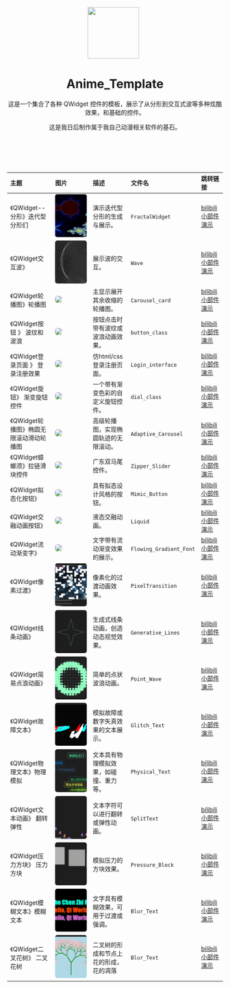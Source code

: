<div align="center">
    <img src="res/GQmst7takAMVmoS.png" alt="" width="120" height="120"/>
  <h1>Anime_Template</h1>
  <p>这是一个集合了各种 QWidget 控件的模板，展示了从分形到交互式波等多种炫酷效果，和基础的控件。</p>
  <p>这是我日后制作属于我自己动漫相关软件的基石。</p>
</div>

<br>
<br>
<br>
<br>


| 主题 | 图片 | 描述 | 文件名 | 跳转链接 |
| :----------------------- | :------------------------------------------------------------------------------------------------------------------------------------------------------------------------------------------------------------------------------------------------ | :--------------------------------------- | :--------------- | :--------------------- |
| 《QWidget--分形》迭代型分形们 | <img src="res/FractalWidget.png" style="height: 100px; object-fit: cover; border-radius: 5px;"> | 演示迭代型分形的生成与展示。 | `FractalWidget` | [bilibili小部件演示](https://www.bilibili.com/video/BV12aKtzdErC) |
| 《QWidget交互波》 | <img src="res/Wave.png" style="height: 100px; object-fit: cover; border-radius: 5px;"> | 展示波的交互。 | `Wave` | [bilibili小部件演示](https://www.bilibili.com/video/BV1kETHzNERE) |
| 《QWidget轮播图》轮播图 | <img src="res/carousel_card.png" style="height: 100px; object-fit: cover; border-radius: 5px;"> | 主显示展开其余收缩的轮播图。 | `Carousel_card` | [bilibili小部件演示](https://www.bilibili.com/video/BV1ksZdYjE3w) |
| 《QWidget按钮 》 波纹和波浪 | <img src="res/2_btn.png" style="height: 100px; object-fit: cover; border-radius: 5px;"> | 按钮点击时带有波纹或波浪动画效果。 | `button_class` | [bilibili小部件演示](https://www.bilibili.com/video/BV12fdFYZEsk) |
| 《QWidget登录页面 》 登录注册效果 | <img src="res/Responsive_form.png" style="height: 100px; object-fit: cover; border-radius: 5px;"> | 仿html/css登录注册页面。 | `Login_interface` | [bilibili小部件演示](https://www.bilibili.com/video/BV18FdjYVEBN) |
| 《QWidget旋钮》 渐变旋钮控件 | <img src="res/gradient_knob.png" style="height: 100px; object-fit: cover; border-radius: 5px;"> | 一个带有渐变色彩的自定义旋钮控件。 | `dial_class` | [bilibili小部件演示](https://www.bilibili.com/video/BV1dTdSY2Ef1) |
| 《QWidget轮播图》椭圆无限滚动滑动轮播图 | <img src="res/Adaptive_Carousel.png" style="height: 100px; object-fit: cover; border-radius: 5px;"> | 高级轮播图，实现椭圆轨迹的无限滚动。 | `Adaptive_Carousel` | [bilibili小部件演示](https://www.bilibili.com/video/BV1AXonY7EPz) |
| 《QWidget蟑螂须》拉链滑块控件 | <img src="res/蟑螂.png" style="height: 100px; object-fit: cover; border-radius: 5px;"> | 广东双马尾控件。 | `Zipper_Slider` | [bilibili小部件演示](https://www.bilibili.com/video/BV1DWLbzWEjd) |
| 《QWidget拟态化按钮》 | <img src="res/拟态化按钮.png" style="height: 100px; object-fit: cover; border-radius: 5px;"> | 具有拟态设计风格的按钮。 | `Mimic_Button` | [bilibili小部件演示](https://www.bilibili.com/video/BV1yXGrz3E6g) |
| 《QWidget交融动画按钮》 | <img src="res/液态.png" style="height: 100px; object-fit: cover; border-radius: 5px;"> | 液态交融动画。 | `Liquid` | [bilibili小部件演示](https://www.bilibili.com/video/BV1w25PzBEq3) |
| 《QWidget流动渐变字》 | <img src="res/Flowing_Gradient_Font.png" style="height: 100px; object-fit: cover; border-radius: 5px;"> | 文字带有流动渐变效果的展示。 | `Flowing_Gradient_Font` | [bilibili小部件演示](https://www.bilibili.com/video/BV1fLEgzoEdW) |
| 《QWidget像素过渡》 | <img src="res/PixelTransition.png" style="height: 100px; object-fit: cover; border-radius: 5px;"> | 像素化的过渡动画效果。 | `PixelTransition` | [bilibili小部件演示](https://www.bilibili.com/video/BV1Km7Kz4EyF) |
| 《QWidget线条动画》 | <img src="res/Generative_Lines.png" style="height: 100px; object-fit: cover; border-radius: 5px;"> | 生成式线条动画，创造动态视觉效果。 | `Generative_Lines` | [bilibili小部件演示](https://www.bilibili.com/video/BV1W27mzMEmK) |
| 《QWidget简易点浪动画》 | <img src="res/Point_Wave.png" style="height: 100px; object-fit: cover; border-radius: 5px;"> | 简单的点状波浪动画。 | `Point_Wave` | [bilibili小部件演示](https://www.bilibili.com/video/BV1vhTJzEEPT) |
| 《QWidget故障文本》 | <img src="res/Glitch_Text.png" style="height: 100px; object-fit: cover; border-radius: 5px;"> | 模拟故障或数字失真效果的文本展示。 | `Glitch_Text` | [bilibili小部件演示](https://www.bilibili.com/video/BV1nyT3zqEbW) |
| 《QWidget物理文本》物理模拟 | <img src="res/Physical_Text.png" style="height: 100px; object-fit: cover; border-radius: 5px;"> | 文本具有物理模拟效果，如碰撞、重力等。 | `Physical_Text` | [bilibili小部件演示](https://www.bilibili.com/video/BV1zRTBzyEZB) |
| 《QWidget文本动画》 翻转弹性 | <img src="res/SplitText.png" style="height: 100px; object-fit: cover; border-radius: 5px;"> | 文本字符可以进行翻转或弹性动画。 | `SplitText` | [bilibili小部件演示](https://www.bilibili.com/video/BV1kvMmzVEbb) |
| 《QWidget压力方块》 压力方块 | <img src="res/Pressure_Block.png" style="height: 100px; object-fit: cover; border-radius: 5px;"> | 模拟压力的方块效果。 | `Pressure_Block` | [bilibili小部件演示](https://www.bilibili.com/video/BV1VSN4zaEWK) |
| 《QWidget模糊文本》模糊文本 | <img src="res/Blur_Text.png" style="height: 100px; object-fit: cover; border-radius: 5px;"> | 文字具有模糊效果，可用于过渡或强调。 | `Blur_Text` | [bilibili小部件演示](https://www.bilibili.com/video/BV1prKNzHExz) |
| 《QWidget二叉花树》 二叉花树 | <img src="res/TreeScene.png" style="height: 100px; object-fit: cover; border-radius: 5px;"> | 二叉树的形成和节点上花的形成，花的凋落 | `Blur_Text` | [bilibili小部件演示](https://www.bilibili.com/video/BV1Q7KZzmEAw) |
